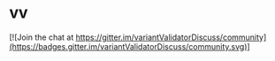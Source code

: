 # vv

[![Join the chat at https://gitter.im/variantValidatorDiscuss/community](https://badges.gitter.im/variantValidatorDiscuss/community.svg)]
